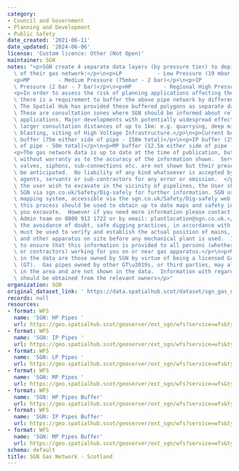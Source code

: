 ```yaml
---
category:
- Council and Government
- Planning and Development
- Public Safety
date_created: '2021-06-11'
date_updated: '2024-06-06'
license: 'Custom licence: Other (Not Open)'
maintainer: SGN
notes: "<p>SGN create 4 separate data layers (by pressure tier) to depict the location\
  \ of their gas network:</p>\n<p>LP           - Low Pressure (19 mbar - 75 mbar)</p>\n\
  <p>MP         - Medium Pressure (75mbar - 2 bar)</p>\n<p>IP            - Intermediate\
  \ Pressure (2 bar - 7 bar)</p>\n<p>HP          - Regional High Pressure (&gt;7 bar)</p>\n\
  <p>In order to assess the risk of planning applications affecting the gas infrastructure,\
  \ there is a requirement to buffer the above pipe network by different distances.\
  \ The Spatial Hub has provided these buffered polygons as separate data layers.\
  \ These are consultation zones where SGN should be informed about relevant planning\
  \ applications. Major developments with potentially widespread effects should have\
  \ larger consultation distances of up to 1km: e.g. quarrying, deep mining, demolition,\
  \ blasting, siting of High Voltage Infrastructure.</p>\n<p>Current buffers:\n HP\
  \ buffer (75m either side of pipe - 150m total)</p>\n<p>IP buffer (25m either side\
  \ of pipe - 50m total)</p>\n<p>MP buffer (12.5m either side of pipe - 25m total)</p>\n\
  <p>The gas network data is up to date at the time of publication, but it is given\
  \ without warranty as to the accuracy of the information shown.  Service pipes,\
  \ valves, siphons, sub-connections etc. are not shown but their presence should\
  \ be anticipated.  No liability of any kind whatsoever is accepted by SGN or its\
  \ agents, servants or sub-contractors for any error or omission.  </p>\n<p>Should\
  \ the user wish to excavate in the vicinity of pipelines, the User should visit\
  \ SGN via sgn.co.uk/Safety/Dig-safely for further information. SGN use an on-line\
  \ mapping system, accessible via the sgn.co.uk/Safety/Dig-safely web pages or linesearchbeforeudig.co.uk,\
  \ this process should be used to obtain up to date maps and safety information before\
  \ you excavate.  However if you need more information please contact our Safety\
  \ Admin team on 0800 912 1722 or by email: plantlocation@sgn.co.uk.</p>\n<p>For\
  \ the avoidance of doubt, safe digging practices, in accordance with HS (G) 47,\
  \ must be used to verify and establish the actual position of mains, pipes, services\
  \ and other apparatus on site before any mechanical plant is used.  It is your responsibility\
  \ to ensure that this information is provided to all persons (whether direct labour\
  \ or contractors) working for you on or near gas apparatus.</p>\n<p>Mains shown\
  \ in the data are those owned by SGN by virtue of being a licensed Gas Transporter\
  \ (GT).  Gas pipes owned by other GT\u2019s, or third parties, may also be present\
  \ in the area and are not shown in the data.  Information with regard to such pipes\
  \ should be obtained from the relevant owners</p>"
organization: SGN
original_dataset_link: ' https://data.spatialhub.scot/dataset/sgn_gas_network-sgn'
records: null
resources:
- format: WFS
  name: 'SGN: HP Pipes '
  url: https://geo.spatialhub.scot/geoserver/ext_sgn/wfs?service=wfs&typeName=ext_sgn:pub_sgnhp
- format: WFS
  name: 'SGN: IP Pipes '
  url: https://geo.spatialhub.scot/geoserver/ext_sgn/wfs?service=wfs&typeName=ext_sgn:pub_sgnip
- format: WFS
  name: 'SGN: LP Pipes '
  url: https://geo.spatialhub.scot/geoserver/ext_sgn/wfs?service=wfs&typeName=ext_sgn:pub_sgnlp
- format: WFS
  name: 'SGN: MP Pipes '
  url: https://geo.spatialhub.scot/geoserver/ext_sgn/wfs?service=wfs&typeName=ext_sgn:pub_sgnmp
- format: WFS
  name: 'SGN: HP Pipes Buffer'
  url: https://geo.spatialhub.scot/geoserver/ext_sgn/wfs?service=wfs&typeName=ext_sgn:pub_sgnhpbuffer
- format: WFS
  name: 'SGN: IP Pipes Buffer'
  url: https://geo.spatialhub.scot/geoserver/ext_sgn/wfs?service=wfs&typeName=ext_sgn:pub_sgnipbuffer
- format: WFS
  name: 'SGN: MP Pipes Buffer'
  url: https://geo.spatialhub.scot/geoserver/ext_sgn/wfs?service=wfs&typeName=ext_sgn:pub_sgnmpbuffer
schema: default
title: SGN Gas Network - Scotland
---
```

